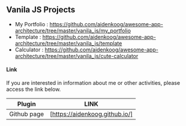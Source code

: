## Vanila JS Projects

- My Portfolio : https://github.com/aidenkoog/awesome-app-architecture/tree/master/vanila_js/my_portfolio
- Template : https://github.com/aidenkoog/awesome-app-architecture/tree/master/vanila_js/template
- Calculator : https://github.com/aidenkoog/awesome-app-architecture/tree/master/vanila_js/cute-calculator

#### Link

If you are interested in information about me or other activities, please access the link below.

| Plugin      | LINK                           |
| ----------- | ------------------------------ |
| Github page | [https://aidenkoog.github.io/] |
